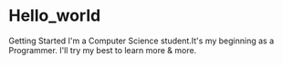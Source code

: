 # Hello_world
Getting Started
I'm a Computer Science student.It's my beginning as a Programmer.
I'll try my best to learn more & more.
